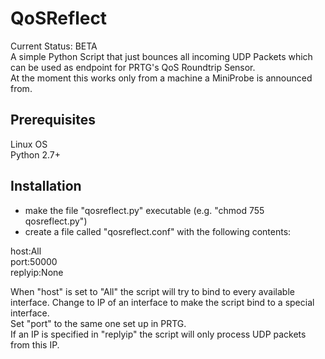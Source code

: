 QoSReflect
==========

Current Status: BETA  
A simple Python Script that just bounces all incoming UDP Packets which can be used as endpoint for PRTG's QoS Roundtrip Sensor.  
At the moment this works only from a machine a MiniProbe is announced from.  


Prerequisites
-----------------
Linux OS  
Python 2.7+  

Installation
------------
- make the file "qosreflect.py" executable (e.g. "chmod 755 qosreflect.py")
- create a file called "qosreflect.conf" with the following contents:

host:All  
port:50000  
replyip:None  

When "host" is set to "All" the script will try to bind to every available interface. Change to IP of an interface to make 
the script bind to a special interface.  
Set "port" to the same one set up in PRTG.  
If an IP is specified in "replyip" the script will only process UDP packets from this IP.  



